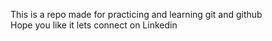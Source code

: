 This is a repo made for practicing and learning git and github <br>
Hope you like it lets connect on Linkedin